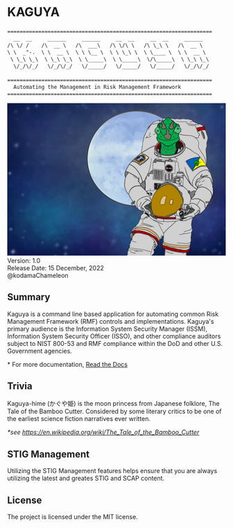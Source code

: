 # KAGUYA
```
==================================================================
  __  __     ______     ______     __  __     __  __     ______    
/\ \/ /    /\  __ \   /\  ___\   /\ \/\ \   /\ \_\ \   /\  __ \   
\ \  _"-.  \ \  __ \  \ \ \__ \  \ \ \_\ \  \ \____ \  \ \  __ \  
 \ \_\ \_\  \ \_\ \_\  \ \_____\  \ \_____\  \/\_____\  \ \_\ \_\ 
  \/_/\/_/   \/_/\/_/   \/_____/   \/_____/   \/_____/   \/_/\/_/ 

==================================================================
  Automating the Management in Risk Management Framework
==================================================================
```
![My_Image](https://github.com/kodamaChameleon/kodamaChameleon/blob/main/pics/astronaut.jpg)  
Version: 1.0  
Release Date: 15 December, 2022  
@kodamaChameleon  

Summary
-------

Kaguya is a command line based application for automating common Risk Management Framework (RMF) controls and implementations. Kaguya's primary audience is the Information System Security Manager (ISSM), Information System Security Officer (ISSO), and other compliance auditors subject to NIST 800-53 and RMF compliance within the DoD and other U.S. Government agencies.

\* For more documentation, <a href="https://github.com/kodamaChameleon/kaguya/wiki">Read the Docs</a>

Trivia
--------

Kaguya-hime (かぐや姫) is the moon princess from Japanese folklore, The Tale of the Bamboo Cutter. Considered by some literary critics to be one of the earliest science fiction narratives ever written.  

*\*see https://en.wikipedia.org/wiki/The_Tale_of_the_Bamboo_Cutter*

STIG Management
--------

Utilizing the STIG Management features helps ensure that you are always utilizing the latest and greates STIG and SCAP content.

License
-------

The project is licensed under the MIT license.
